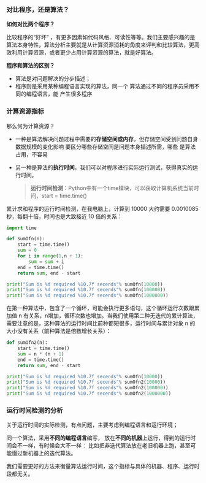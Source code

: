 ### 对比程序，还是算法？

**如何对比两个程序？**

比较程序的“好坏” ，有更多因素如代码风格、可读性等等。我们主要感兴趣的是算法本身特性，算法分析主要就是从计算资源消耗的角度来评判和比较算法，更高效利用计算资源，或者更少占用计算资源的算法，就是好算法。 

**程序和算法的区别？**

+ 算法是对问题解决的分步描述；
+ 程序则是采用某种编程语言实现的算法，同一个 算法通过不同的程序员采用不同的编程语言，能 产生很多程序

### 计算资源指标

那么何为计算资源？

+ 一种是算法解决问题过程中需要的**存储空间或内存**，但存储空间受到问题自身数据规模的变化影响 要区分哪些存储空间是问题本身描述所需，哪些 是算法占用，不容易

+ 另一种是算法的**执行时间**，我们可以对程序进行实际运行测试，获得真实的运行时间。

  > **运行时间检测**：Python中有一个time模块，可以获取计算机系统当前时间，start = time.time() 

累计求和程序的运行时间检测，在我电脑上，计算到 10000 大约需要 0.0010085 秒，每翻十倍，时间也是大致接近 10 倍的关系：

```python
import time

def sumOfn(n):
    start = time.time()
    sum = 0
    for i in range(1,n + 1):
        sum = sum + i
    end = time.time()
    return sum, end - start

print("Sum is %d required %10.7f secends"% sumOfn(10000))
print("Sum is %d required %10.7f secends"% sumOfn(100000))
print("Sum is %d required %10.7f secends"% sumOfn(1000000))
```

在第一种算法中，包含了一个循环，可能会执行更多语句，这个循环运行次数跟累加值 n 有关系，n增加，循环次数也增加。当我们使用第二种无迭代的累计算法，需要注意的是，这种算法的运行时间比前种都短很多，运行时间与累计对象 n 的大小没有关系（前种算法是倍数增长关系）：

```python
def sumOfn2(n):
    start = time.time()
    sum = n * (n + 1) 
    end = time.time()
    return sum, end - start

print("Sum is %d required %10.7f secends"% sumOfn(10000))
print("Sum is %d required %10.7f secends"% sumOfn2(10000))
print("Sum is %d required %10.7f secends"% sumOfn2(100000))
print("Sum is %d required %10.7f secends"% sumOfn2(1000000))
```

### 运行时间检测的分析

关于运行时间的实际检测，有点问题，主要考虑到编程语言和运行环境；

同一个算法，采用**不同的编程语言**编写， 放在**不同的机器**上运行，得到的运行时间会不一样，有时候会大不一样： 比如把非迭代算法放在老旧机器上跑，甚至可能慢过新机器上的迭代算法。

我们需要更好的方法来衡量算法运行时间，这个指标与具体的机器、程序、运行时段都无关。

